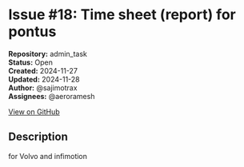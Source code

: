 # Issue #18: Time sheet (report) for pontus

**Repository:** admin_task  
**Status:** Open  
**Created:** 2024-11-27  
**Updated:** 2024-11-28  
**Author:** @sajimotrax  
**Assignees:** @aeroramesh  

[View on GitHub](https://github.com/Simtestlab/admin_task/issues/18)

## Description

for Volvo and infimotion 